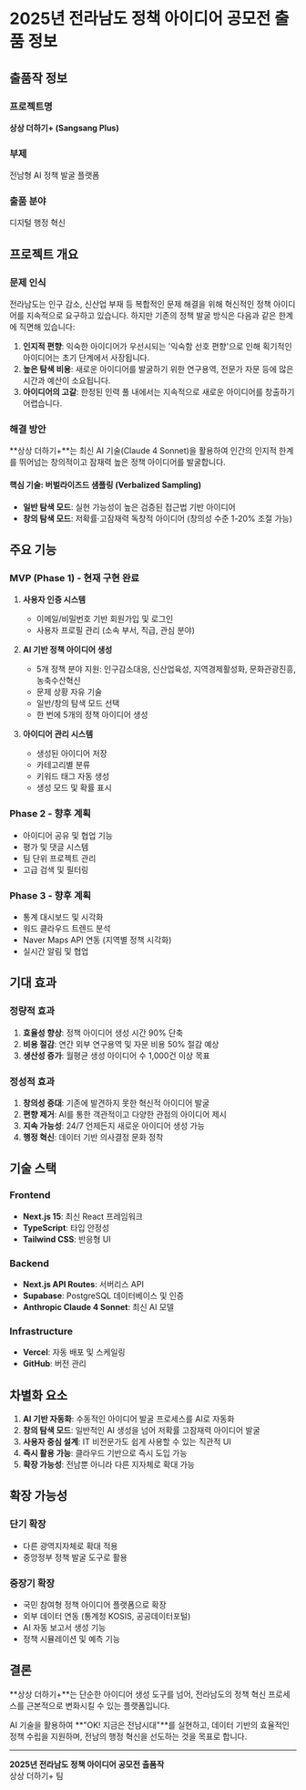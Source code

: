# 2025년 전라남도 정책 아이디어 공모전 출품 정보

## 출품작 정보

### 프로젝트명
**상상 더하기+ (Sangsang Plus)**

### 부제
전남형 AI 정책 발굴 플랫폼

### 출품 분야
디지털 행정 혁신

## 프로젝트 개요

### 문제 인식
전라남도는 인구 감소, 신산업 부재 등 복합적인 문제 해결을 위해 혁신적인 정책 아이디어를 지속적으로 요구하고 있습니다. 하지만 기존의 정책 발굴 방식은 다음과 같은 한계에 직면해 있습니다:

1. **인지적 편향**: 익숙한 아이디어가 우선시되는 '익숙함 선호 편향'으로 인해 획기적인 아이디어는 초기 단계에서 사장됩니다.
2. **높은 탐색 비용**: 새로운 아이디어를 발굴하기 위한 연구용역, 전문가 자문 등에 많은 시간과 예산이 소요됩니다.
3. **아이디어의 고갈**: 한정된 인력 풀 내에서는 지속적으로 새로운 아이디어를 창출하기 어렵습니다.

### 해결 방안
**상상 더하기+**는 최신 AI 기술(Claude 4 Sonnet)을 활용하여 인간의 인지적 한계를 뛰어넘는 창의적이고 잠재력 높은 정책 아이디어를 발굴합니다.

#### 핵심 기술: 버벌라이즈드 샘플링 (Verbalized Sampling)
- **일반 탐색 모드**: 실현 가능성이 높은 검증된 접근법 기반 아이디어
- **창의 탐색 모드**: 저확률·고잠재력 독창적 아이디어 (창의성 수준 1-20% 조절 가능)

## 주요 기능

### MVP (Phase 1) - 현재 구현 완료
1. **사용자 인증 시스템**
   - 이메일/비밀번호 기반 회원가입 및 로그인
   - 사용자 프로필 관리 (소속 부서, 직급, 관심 분야)

2. **AI 기반 정책 아이디어 생성**
   - 5개 정책 분야 지원: 인구감소대응, 신산업육성, 지역경제활성화, 문화관광진흥, 농축수산혁신
   - 문제 상황 자유 기술
   - 일반/창의 탐색 모드 선택
   - 한 번에 5개의 정책 아이디어 생성

3. **아이디어 관리 시스템**
   - 생성된 아이디어 저장
   - 카테고리별 분류
   - 키워드 태그 자동 생성
   - 생성 모드 및 확률 표시

### Phase 2 - 향후 계획
- 아이디어 공유 및 협업 기능
- 평가 및 댓글 시스템
- 팀 단위 프로젝트 관리
- 고급 검색 및 필터링

### Phase 3 - 향후 계획
- 통계 대시보드 및 시각화
- 워드 클라우드 트렌드 분석
- Naver Maps API 연동 (지역별 정책 시각화)
- 실시간 알림 및 협업

## 기대 효과

### 정량적 효과
1. **효율성 향상**: 정책 아이디어 생성 시간 90% 단축
2. **비용 절감**: 연간 외부 연구용역 및 자문 비용 50% 절감 예상
3. **생산성 증가**: 월평균 생성 아이디어 수 1,000건 이상 목표

### 정성적 효과
1. **창의성 증대**: 기존에 발견하지 못한 혁신적 아이디어 발굴
2. **편향 제거**: AI를 통한 객관적이고 다양한 관점의 아이디어 제시
3. **지속 가능성**: 24/7 언제든지 새로운 아이디어 생성 가능
4. **행정 혁신**: 데이터 기반 의사결정 문화 정착

## 기술 스택

### Frontend
- **Next.js 15**: 최신 React 프레임워크
- **TypeScript**: 타입 안정성
- **Tailwind CSS**: 반응형 UI

### Backend
- **Next.js API Routes**: 서버리스 API
- **Supabase**: PostgreSQL 데이터베이스 및 인증
- **Anthropic Claude 4 Sonnet**: 최신 AI 모델

### Infrastructure
- **Vercel**: 자동 배포 및 스케일링
- **GitHub**: 버전 관리

## 차별화 요소

1. **AI 기반 자동화**: 수동적인 아이디어 발굴 프로세스를 AI로 자동화
2. **창의 탐색 모드**: 일반적인 AI 생성을 넘어 저확률 고잠재력 아이디어 발굴
3. **사용자 중심 설계**: IT 비전문가도 쉽게 사용할 수 있는 직관적 UI
4. **즉시 활용 가능**: 클라우드 기반으로 즉시 도입 가능
5. **확장 가능성**: 전남뿐 아니라 다른 지자체로 확대 가능

## 확장 가능성

### 단기 확장
- 다른 광역지자체로 확대 적용
- 중앙정부 정책 발굴 도구로 활용

### 중장기 확장
- 국민 참여형 정책 아이디어 플랫폼으로 확장
- 외부 데이터 연동 (통계청 KOSIS, 공공데이터포털)
- AI 자동 보고서 생성 기능
- 정책 시뮬레이션 및 예측 기능

## 결론

**상상 더하기+**는 단순한 아이디어 생성 도구를 넘어, 전라남도의 정책 혁신 프로세스를 근본적으로 변화시킬 수 있는 플랫폼입니다. 

AI 기술을 활용하여 **"OK! 지금은 전남시대"**를 실현하고, 데이터 기반의 효율적인 정책 수립을 지원하며, 전남의 행정 혁신을 선도하는 것을 목표로 합니다.

---

**2025년 전라남도 정책 아이디어 공모전 출품작**  
상상 더하기+ 팀
